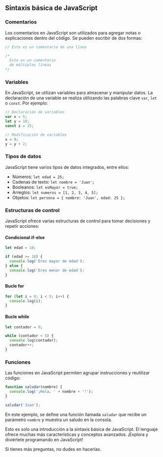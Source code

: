## Sintaxis básica de JavaScript

### Comentarios

Los comentarios en JavaScript son utilizados para agregar notas o explicaciones dentro del código. Se pueden escribir de dos formas:

```javascript
// Este es un comentario de una línea

/*
  Este es un comentario
  de múltiples líneas
*/
```

### Variables

En JavaScript, se utilizan variables para almacenar y manipular datos. La declaración de una variable se realiza utilizando las palabras clave `var`, `let` o `const`. Por ejemplo:

```javascript
// Declaración de variables
var x = 5;
let y = 10;
const z = 15;

// Modificación de variables
x = 8;
y = y + 2;
```

### Tipos de datos

JavaScript tiene varios tipos de datos integrados, entre ellos:

- Números: `let edad = 25;`
- Cadenas de texto: `let nombre = 'Juan';`
- Booleanos: `let esMayor = true;`
- Arreglos: `let numeros = [1, 2, 3, 4, 5];`
- Objetos: `let persona = { nombre: 'Juan', edad: 25 };`

### Estructuras de control

JavaScript ofrece varias estructuras de control para tomar decisiones y repetir acciones:

#### Condicional if-else

```javascript
let edad = 18;

if (edad >= 18) {
  console.log('Eres mayor de edad');
} else {
  console.log('Eres menor de edad');
}
```

#### Bucle for

```javascript
for (let i = 0; i < 5; i++) {
  console.log(i);
}
```

#### Bucle while

```javascript
let contador = 0;

while (contador < 5) {
  console.log(contador);
  contador++;
}
```

### Funciones

Las funciones en JavaScript permiten agrupar instrucciones y reutilizar código:

```javascript
function saludar(nombre) {
  console.log('¡Hola, ' + nombre + '!');
}

saludar('Juan');
```

En este ejemplo, se define una función llamada `saludar` que recibe un parámetro `nombre` y muestra un saludo en la consola.

Esto es solo una introducción a la sintaxis básica de JavaScript. El lenguaje ofrece muchas más características y conceptos avanzados. ¡Explora y diviértete programando en JavaScript!

Si tienes más preguntas, no dudes en hacerlas.
